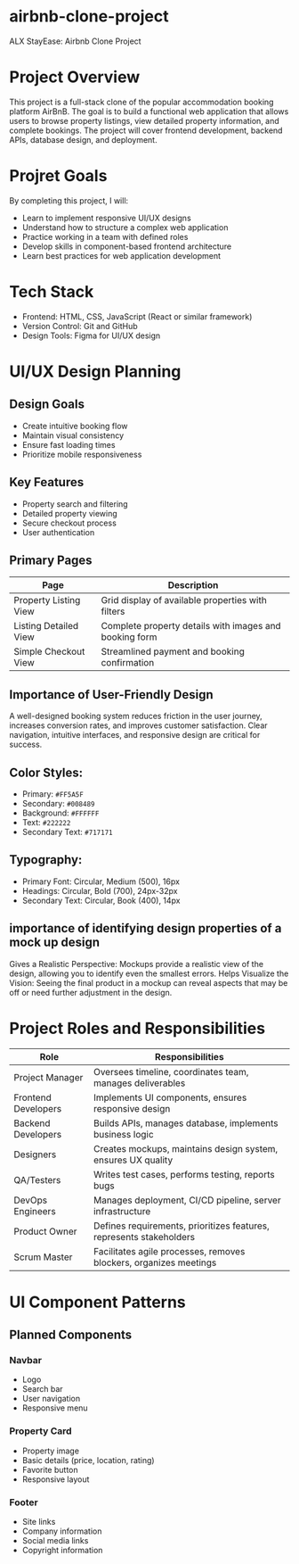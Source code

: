 # airbnb-clone-project
ALX StayEase: Airbnb Clone Project

# Project Overview
This project is a full-stack clone of the popular accommodation booking platform AirBnB. The goal is to build a functional web application that allows users to browse property listings, view detailed property information, and complete bookings. The project will cover frontend development, backend APIs, database design, and deployment.

# Projret Goals
By completing this project, I will:
* Learn to implement responsive UI/UX designs
* Understand how to structure a complex web application
* Practice working in a team with defined roles
* Develop skills in component-based frontend architecture
* Learn best practices for web application development

# Tech Stack
* Frontend: HTML, CSS, JavaScript (React or similar framework)
* Version Control: Git and GitHub
* Design Tools: Figma for UI/UX design

# UI/UX Design Planning

## Design Goals
* Create intuitive booking flow
* Maintain visual consistency
* Ensure fast loading times
* Prioritize mobile responsiveness

## Key Features
* Property search and filtering
* Detailed property viewing
* Secure checkout process
* User authentication

## Primary Pages
|Page| Description |
| ------------- | ------------- |
|Property Listing View|	Grid display of available properties with filters     |
|Listing Detailed View|	Complete property details with images and booking form|
|Simple Checkout View|	Streamlined payment and booking confirmation          |

## Importance of User-Friendly Design
A well-designed booking system reduces friction in the user journey, increases conversion rates, and improves customer satisfaction. Clear navigation, intuitive interfaces, and responsive design are critical for success.

## Color Styles:
* Primary:        `#FF5A5F`
* Secondary:      `#008489`
* Background:     `#FFFFFF`
* Text:           `#222222`
* Secondary Text: `#717171`

## Typography:
* Primary Font: Circular, Medium (500), 16px
* Headings: Circular, Bold (700), 24px-32px
* Secondary Text: Circular, Book (400), 14px

##  importance of identifying design properties of a mock up design
Gives a Realistic Perspective: Mockups provide a realistic view of the design, allowing you to identify even the smallest errors. Helps Visualize the Vision: Seeing the final product in a mockup can reveal aspects that may be off or need further adjustment in the design.

# Project Roles and Responsibilities
|Role| Responsibilities|
| ------------- | ------------- |
|Project Manager|	Oversees timeline, coordinates team, manages deliverables|
|Frontend Developers|	Implements UI components, ensures responsive design|
|Backend Developers|	Builds APIs, manages database, implements business logic|
|Designers|	Creates mockups, maintains design system, ensures UX quality|
|QA/Testers|	Writes test cases, performs testing, reports bugs|
|DevOps Engineers|	Manages deployment, CI/CD pipeline, server infrastructure|
|Product Owner|	Defines requirements, prioritizes features, represents stakeholders|
|Scrum Master|	Facilitates agile processes, removes blockers, organizes meetings|

# UI Component Patterns
## Planned Components
### Navbar
* Logo
* Search bar
* User navigation
* Responsive menu

### Property Card
* Property image
* Basic details (price, location, rating)
* Favorite button
* Responsive layout

### Footer
* Site links
* Company information
* Social media links
* Copyright information
